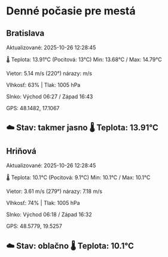 ﻿# Denné počasie pre mestá

## Bratislava
Aktualizované: 2025-10-26 12:28:45

🌡️ Teplota: 13.91°C 
(Pocitová: 13°C)
Min: 13.68°C / Max: 14.79°C

Vietor: 5.14 m/s    (220°) 
nárazy:  m/s

Vlhkosť: 63% | Tlak: 1005 hPa

Slnko: Východ 06:27 / Západ 16:43

GPS: 48.1482, 17.1067

☁️ Stav: takmer jasno        🌡️ Teplota: 13.91°C
---

## Hriňová
Aktualizované: 2025-10-26 12:28:45

🌡️ Teplota: 10.1°C 
(Pocitová: 9.1°C)
Min: 10.1°C / Max: 10.1°C

Vietor: 3.61 m/s (279°)
nárazy: 7.18 m/s

Vlhkosť: 74% | Tlak: 1005 hPa

Slnko: Východ 06:18 / Západ 16:32

GPS: 48.5779, 19.5257

☁️ Stav: oblačno        🌡️ Teplota: 10.1°C
---
